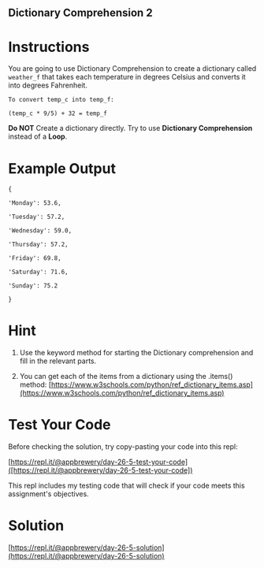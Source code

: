 ## Dictionary Comprehension 2

# Instructions

You are going to use Dictionary Comprehension to create a dictionary called `weather_f` that takes each temperature in degrees Celsius and converts it into degrees Fahrenheit.

```
To convert temp_c into temp_f:
```

```
(temp_c * 9/5) + 32 = temp_f
```

**Do NOT** Create a dictionary directly. Try to use **Dictionary Comprehension** instead of a **Loop**.

# Example Output

```
{
```

```
'Monday': 53.6, 
```

```
'Tuesday': 57.2, 
```

```
'Wednesday': 59.0, 
```

```
'Thursday': 57.2, 
```

```
'Friday': 69.8, 
```

```
'Saturday': 71.6, 
```

```
'Sunday': 75.2
```

```
}
```

# Hint

1. Use the keyword method for starting the Dictionary comprehension and fill in the relevant parts.

2. You can get each of the items from a dictionary using the .items() method: [https://www.w3schools.com/python/ref_dictionary_items.asp](https://www.w3schools.com/python/ref_dictionary_items.asp)

# Test Your Code

Before checking the solution, try copy-pasting your code into this repl: 

[https://repl.it/@appbrewery/day-26-5-test-your-code]([https://repl.it/@appbrewery/day-26-5-test-your-code])

This repl includes my testing code that will check if your code meets this assignment's objectives. 


# Solution

[https://repl.it/@appbrewery/day-26-5-solution](https://repl.it/@appbrewery/day-26-5-solution)